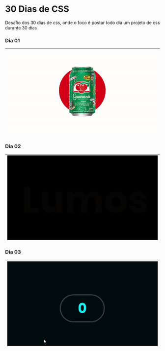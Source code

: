 # 30 Dias de CSS
Desafio dos 30 dias de css, onde o foco é postar todo dia um projeto de css durante 30 dias


### Dia 01


|![Alt Text](./01-day/assets/day-01.gif)|
| ------------------------------------- |




### Dia 02


|![Alt Text](./02-day/assets/day-02.gif)|
| ------------------------------------- |

### Dia 03


|![Alt Text](./03-day/assets/day-03.gif)|
| ------------------------------------- |


